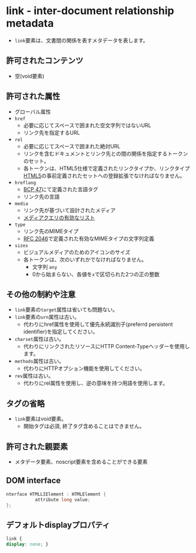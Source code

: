 # link - inter-document relationship metadata

- `link`要素は、文書間の関係を表すメタデータを表します。

## 許可されたコンテンツ

- 空(void要素)

## 許可された属性

- グローバル属性
- `href`
    - 必要に応じてスペースで囲まれた空文字列ではないURL
    - リンク先を指定するURL
- `rel`
    - 必要に応じてスペースで囲まれた絶対URL
    - リンクを含むドキュメントとリンク先との間の関係を指定するトークンのセット。
    - 各トークンは、HTML5仕様で定義されたリンクタイプか、リンクタイプ[HTML5](http://dev.w3.org/html5/spec/links.html#linkTypes)の事前定義されたセットへの登録拡張でなければなりません。
- `hreflang`
    - [BCP 47](http://w3c.github.io/html-reference/references.html#refsBCP47)にて定義された言語タグ
    - リンク先の言語
- `media`
    - リンク先が基づいて設計されたメディア
    - [メディアクエリの有効なリスト](http://w3c.github.io/html-reference/references.html#refsMediaQueries)
- `type`
    - リンク先のMIMEタイプ
    - [RFC 2046](http://w3c.github.io/html-reference/references.html#refsRFC2046)で定義された有効なMIMEタイプの文字列定義
- `sizes`
    - ビジュアルメディアのためのアイコンのサイズ
    - 各トークンは、次のいずれかでなければなりません。
        - 文字列 `any`
        - 0から始まらない、各値を`x`で区切られた2つの正の整数


## その他の制約や注意

- `link`要素の`target`属性は省いても問題ない。
- `link`要素の`urn`属性は古い。
    - 代わりにhref属性を使用して優先永続識別子(preferrd persistent identifier)を指定してください。
- `charset`属性は古い。
    - 代わりにリンクされたリソースにHTTP Content-Typeヘッダーを使用します。
- `methods`属性は古い。
    - 代わりにHTTPオプション機能を使用してください。
- `rev`属性は古い。
    - 代わりにrel属性を使用し、逆の意味を持つ用語を使用します。

## タグの省略

- `link`要素はvoid要素。
    - 開始タグは必須, 終了タグ含めることはできません。

## 許可された親要素

- メタデータ要素、noscript要素を含めることができる要素

## DOM interface

```c
nterface HTMLLIElement : HTMLElement {
           attribute long value;
};
```

## デフォルトdisplayプロパティ

```css
link {
display: none; }
```
